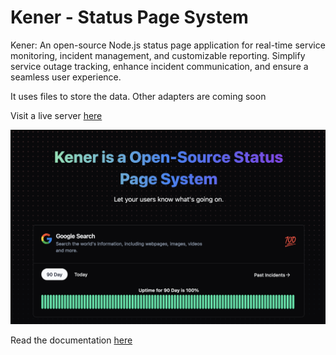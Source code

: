 # Kener - Status Page System
Kener: An open-source Node.js status page application for real-time service monitoring, incident management, and customizable reporting. Simplify service outage tracking, enhance incident communication, and ensure a seamless user experience.

It uses files to store the data. Other adapters are coming soon

Visit a live server [here](https://kener.ing)

![alt text](static/ss.png "SS")

Read the documentation [here](https://kener.ing/docs) 
